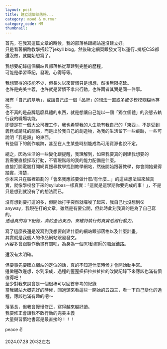```yaml
---
layout: post
title: 建立這個部落格... 
category: mood & murmur
category_code: MM
thumbnail: 
---
```




首先，在我寫這篇文章的時候，我的部落格跟網站還沒建立好。  
只是看著網路教學搭起了jekyll blog，然後確定網頁跟發文可以運行..排版CSS都還沒做，就開始想寫了。

我想要紀錄這個網站與部落格從草建到完整的歷程。  
可能是學習筆記，發現，心得等等。

我想習得的技能不少，但長久以來習慣只是想想，然後無限拖延。  
也許是完美主義，也許就是習慣不拿出行動。也許兩者其實是同一件事。

擁有「自己的基地」，或讓自己成一個「品牌」的想法一直或多或少模模糊糊地存在。  
也不真的是品牌這麼具體的東西，就是想讓自己能以一個「獨立個體」的姿態去執行我的職場功能。  
即便是在一個大公司裡工作，我也希望我的人生能有我自己的「東西」，不是受到義務或請託的關係，而是出於我自己的創造物，為我的生活留下一些痕跡，一些可說明「我是誰」的東西。  
有些留下的創作痕跡，甚至在人生某些時刻能成為可用資源也說不定。

總之，因為生活的一些變化跟提醒，我理解到，如果我要真的創建我想要的  
我需要直接採取行動，不管現階段的我的能力配備是什麼。  
直接打開電腦打開網頁搜尋教學找到教學網站，然後開始跟著教學，你會開始覺得踏實，清楚，  
你本來只在腦裡策劃的「會來我應該要做什麼/有什麼...」的這些想法越來越真實，就像學校發下來的syllubas一樣真實：「這就是這學期你要完成的事！」，不是只是想到就沒有了的想法而已。

沒有想到要打這的多，但開始打字突然就囉唆了起來，我自己也沒想到😗  
anyway，我現在打的文章，雖然是有要公開，但此時此刻我真的是為了自己寫的。  
*透過真的寫下紀錄，真的產出東西，來維持執行的真實感跟行動力。*

寫了這麼長還是沒寫到我想要創建什麼的網站跟部落格以及什麼計畫。  
其實就是我個人的作品網站跟發發文。  
內容多會跟製作動畫有關吧，為身為一個3D動畫師的職涯鋪路。  

還沒有太明確。  
  
但要事先要確立網站的定位的話，真的不知道什麼時候才會開始動手寫。  
邊做邊改邊想，水到渠成，過程的歪歪扭扭拉拉扯扯的改變記錄下來應該也滿有價值得吧！  
至少對我來說會是一個很棒可以回首參考的紀錄  
當我網站大概完好的時候，回過頭來看這些一開始的五四三，看一下自己變化的過程，應該也滿有趣的吧～

落落長，但我會慢慢修正，寫得越來越好讀。  
我要修正會讓我不敢行動的完美主義  
大量與習慣地書寫是最直接的！！！

peace ✌️

2024.07.28 20:32左右
